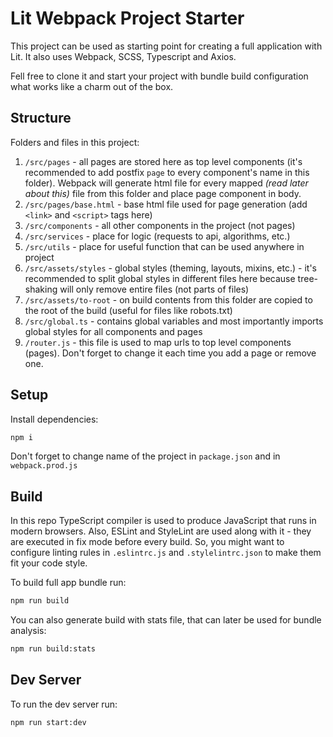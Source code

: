 # Lit Webpack Project Starter

This project can be used as starting point for creating a full application with Lit. It also uses Webpack, SCSS, Typescript and Axios.

Fell free to clone it and start your project with bundle build configuration what works like a charm out of the box.

## Structure

Folders and files in this project: 
1. `/src/pages` - all pages are stored here as top level components (it's recommended to add postfix `page` to every component's name in this folder). Webpack will generate html file for every mapped *(read later about this)* file from this folder and place page component in body.
2. `/src/pages/base.html` - base html file used for page generation (add `<link>` and `<script>` tags here)
3. `/src/components` - all other components in the project (not pages)
4. `/src/services` - place for logic (requests to api, algorithms, etc.)
5. `/src/utils` - place for useful function that can be used anywhere in project
6. `/src/assets/styles` - global styles (theming, layouts, mixins, etc.) - it's recommended to split global styles in different files here because tree-shaking will only remove entire files (not parts of files)
7. `/src/assets/to-root` - on build contents from this folder are copied to the root of the build (useful for files like robots.txt)
8. `/src/global.ts` - contains global variables and most importantly imports global styles for all components and pages 
9. `/router.js` - this file is used to map urls to top level components (pages). Don't forget to change it each time you add a page or remove one.

## Setup

Install dependencies:

```bash
npm i
```

Don't forget to change name of the project in `package.json` and in `webpack.prod.js`

## Build

In this repo TypeScript compiler is used to produce JavaScript that runs in modern browsers. 
Also, ESLint and StyleLint are used along with it - they are executed in fix mode before every build.
So, you might want to configure linting rules in `.eslintrc.js` and `.stylelintrc.json` to make them fit your code style.

To build full app bundle run:

```bash
npm run build
```

You can also generate build with stats file, that can later be used for bundle analysis:

```bash
npm run build:stats
```

## Dev Server

To run the dev server run:

```bash
npm run start:dev
```
